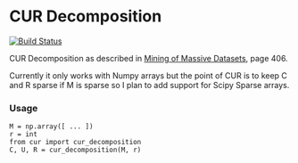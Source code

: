 # CUR Decomposition

[![Build Status](https://travis-ci.com/blester125/CUR_Decomposition.svg?branch=master)](https://travis-ci.com/blester125/CUR_Decomposition)

CUR Decomposition as described in [Mining of Massive Datasets](http://www.mmds.org/), page 406.

Currently it only works with Numpy arrays but the point of CUR is to keep C and R sparse if M is sparse so I plan to add support for Scipy Sparse arrays.

### Usage

```
M = np.array([ ... ])
r = int
from cur import cur_decomposition
C, U, R = cur_decomposition(M, r)
```
